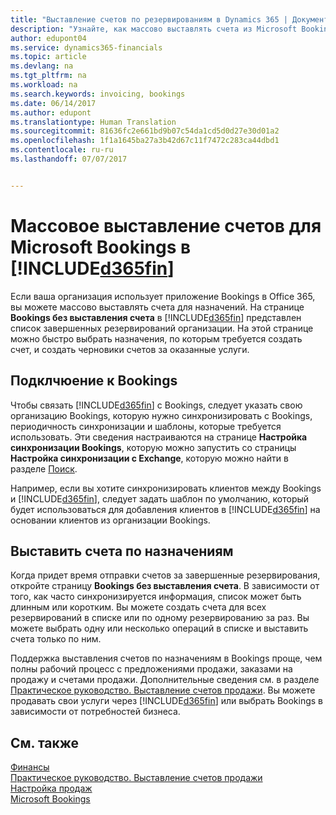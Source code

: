 ```yaml
---
title: "Выставление счетов по резервированиям в Dynamics 365 | Документы Майкрософт"
description: "Узнайте, как массово выставлять счета из Microsoft Bookings в Dynamics 365 for Financials."
author: edupont04
ms.service: dynamics365-financials
ms.topic: article
ms.devlang: na
ms.tgt_pltfrm: na
ms.workload: na
ms.search.keywords: invoicing, bookings
ms.date: 06/14/2017
ms.author: edupont
ms.translationtype: Human Translation
ms.sourcegitcommit: 81636fc2e661bd9b07c54da1cd5d0d27e30d01a2
ms.openlocfilehash: 1f1a1645ba27a3b42d67c11f7472c283ca44dbd1
ms.contentlocale: ru-ru
ms.lasthandoff: 07/07/2017


---
```

# <a name="bulk-invoicing-for-microsoft-bookings-in-included365finincludesd365finmdmd"></a>Массовое выставление счетов для Microsoft Bookings в [!INCLUDE[d365fin](includes/d365fin_md.md)]
Если ваша организация использует приложение Bookings в Office 365, вы можете массово выставлять счета для назначений. На странице **Bookings без выставления счета** в [!INCLUDE[d365fin](includes/d365fin_md.md)] представлен список завершенных резервирований организации. На этой странице можно быстро выбрать назначения, по которым требуется создать счет, и создать черновики счетов за оказанные услуги.  

## <a name="connect-to-bookings"></a>Подклчюение к Bookings
Чтобы связать [!INCLUDE[d365fin](includes/d365fin_md.md)] с Bookings, следует указать свою организацию Bookings, которую нужно синхронизировать с Bookings, периодичность синхронизации и шаблоны, которые требуется использовать. Эти сведения настраиваются на странице **Настройка синхронизации Bookings**, которую можно запустить со страницы **Настройка синхронизации с Exchange**, которую можно найти в разделе [Поиск](ui-search.md).  

Например, если вы хотите синхронизировать клиентов между Bookings и [!INCLUDE[d365fin](includes/d365fin_md.md)], следует задать шаблон по умолчанию, который будет использоваться для добавления клиентов в [!INCLUDE[d365fin](includes/d365fin_md.md)] на основании клиентов из организации Bookings.  

## <a name="invoice-appointments"></a>Выставить счета по назначениям
Когда придет время отправки счетов за завершенные резервирования, откройте страницу **Bookings без выставления счета**. В зависимости от того, как часто синхронизируется информация, список может быть длинным или коротким. Вы можете создать счета для всех резервирований в списке или по одному резервированию за раз. Вы можете выбрать одну или несколько операций в списке и выставить счета только по ним.  

Поддержка выставления счетов по назначениям в Bookings проще, чем полны рабочий процесс с предложениями продажи, заказами на продажу и счетами продажи. Дополнительные сведения см. в разделе [Практическое руководство. Выставление счетов продажи](sales-how-invoice-sales.md). Вы можете продавать свои услуги через [!INCLUDE[d365fin](includes/d365fin_md.md)] или выбрать Bookings в зависимости от потребностей бизнеса.  

## <a name="see-also"></a>См. также
[Финансы](finance.md)  
[Практическое руководство. Выставление счетов продажи](sales-how-invoice-sales.md)  
[Настройка продаж](sales-setup-sales.md)  
[Microsoft Bookings](https://products.office.com/en-us/business/scheduling-and-booking-app)  

